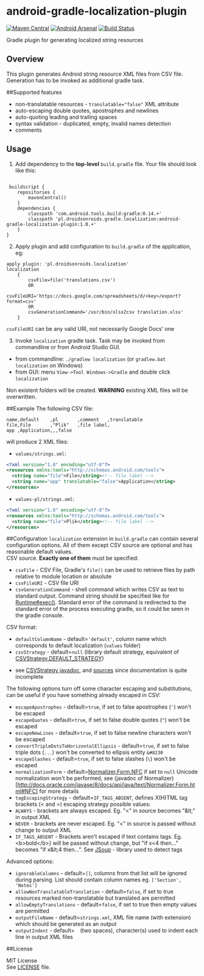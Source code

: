 android-gradle-localization-plugin
==================================
[![Maven Central](https://maven-badges.herokuapp.com/maven-central/pl.droidsonroids.gradle.localization/android-gradle-localization-plugin/badge.svg?style=flat)](https://maven-badges.herokuapp.com/maven-central/pl.droidsonroids.gradle.localization/android-gradle-localization-plugin) [![Android Arsenal](https://img.shields.io/badge/Android%20Arsenal-android--gradle--localization--plugin-brightgreen.svg?style=flat)](https://android-arsenal.com/details/1/902)  [![Build Status](https://travis-ci.org/koral--/android-gradle-localization-plugin.svg?branch=master)](https://travis-ci.org/koral--/android-gradle-localization-plugin)

Gradle plugin for generating localized string resources

## Overview
This plugin generates Android string resource XML files from CSV file.
Generation has to be invoked as additional gradle task.
 
##Supported features
 * non-translatable resources - `translatable="false"` XML attribute
 * auto-escaping double quotes, apostrophes and newlines
 * auto-quoting leading and trailing spaces
 * syntax validation - duplicated, empty, invalid names detection
 * comments
  
## Usage
1. Add dependency to the __top-level__ `build.gradle` file.
 Your file should look like this:
 ```
 
  buildscript {
     repositories {
         mavenCentral()
     }
     dependencies {
         classpath 'com.android.tools.build:gradle:0.14.+'
         classpath 'pl.droidsonroids.gradle.localization:android-gradle-localization-plugin:1.0.+'
     }
 }
 ```
2. Apply plugin and add configuration to `build.gradle` of the application, eg:
 ```
 apply plugin: 'pl.droidsonroids.localization'
 localization
     {
         csvFile=file('translations.csv')
         OR
         csvFileURI='https://docs.google.com/spreadsheets/d/<key>/export?format=csv'
         OR
         csvGenerationCommand='/usr/bin/xlsx2csv translation.xlsx'
     }
 ```
 `csvFileURI` can be any valid URI, not necessarily Google Docs' one 
 
3. Invoke `localization` gradle task. Task may be invoked from commandline or from Android Studio GUI.
 * from commandline: `./gradlew localization` (or `gradlew.bat localization` on Windows)
 * from GUI: menu `View->Tool Windows->Gradle` and double click `localization`<br>
 
 Non existent folders will be created. __WARNING__ existing XML files will be overwritten.

##Example
The following CSV file:
```csv
name,default    ,pl       ,comment   ,translatable
file,File       ,"Plik"   ,file label,
app ,Application,,,false
```
will produce 2 XML files:
* `values/strings.xml`:
```xml
<?xml version="1.0" encoding="utf-8"?>
<resources xmlns:tools="http://schemas.android.com/tools">
  <string name="file">File</string><!-- file label -->
  <string name="app" translatable="false">Application</string>
</resources>
```
* `values-pl/strings.xml`:
```xml
<?xml version="1.0" encoding="utf-8"?>
<resources xmlns:tools="http://schemas.android.com/tools">
  <string name="file">Plik</string><!-- file label -->
</resources>
```

##Configuration
`localization` extension in `build.gradle` can contain several configuration options. All of them 
except CSV source are optional and has reasonable default values.<br>
CSV source. __Exactly one of them__ must be specified:
* `csvFile` - CSV File, Gradle's `file()` can be used to retrieve files by path relative to module location or absolute   
* `csvFileURI` - CSV file URI
* `csvGenerationCommand` - shell command which writes CSV as text to standard output.
Command string should be specified like for [Runtime#exec()](http://docs.oracle.com/javase/8/docs/api/java/lang/Runtime.html#exec-java.lang.String-).
Standard error of the command is redirected to the standard error of the process executing gradle,
so it could be seen in the gradle console.

CSV format:
* `defaultColumnName` - default=`'default'`, column name which corresponds to default localization
(`values` folder)
* `csvStrategy` - default=`null` (library default strategy, equivalent of 
[CSVStrategy.DEFAULT_STRATEGY](https://lucene.apache.org/solr/4_0_0/solr-core/org/apache/solr/internal/csv/CSVStrategy.html#DEFAULT_STRATEGY))
 - see [CSVStrategy javadoc](https://lucene.apache.org/solr/4_0_0/solr-core/org/apache/solr/internal/csv/CSVStrategy.html),
 and [sources](http://grepcode.com/file/repo1.maven.org/maven2/org.apache.solr/solr-core/4.8.0/org/apache/solr/internal/csv/CSVStrategy.java#CSVStrategy)
 since documentation is quite incomplete

The following options turn off some character escaping and substitutions, can be useful if you have 
something already escaped in CSV:
* `escapeApostrophes` - default=`true`, if set to false apostrophes (`'`) won't be escaped
* `escapeQuotes` - default=`true`, if set to false double quotes (`"`)  won't be escaped
* `escapeNewLines` - default=`true`, if set to false newline characters won't be escaped
* `convertTripleDotsToHorizontalEllipsis` - default=`true`, if set to false triple dots (`...`) won't be converted to ellipsis entity `&#8230`
* `escapeSlashes` - default=`true`, if set to false slashes (`\`) won't be escaped
* `normalizationForm` - default=[Normalizer.Form.NFC](http://docs.oracle.com/javase/8/docs/api/java/text/Normalizer.Form.html#NFC)
if set to `null` Unicode normalization won't be performed, see (javadoc of Normalizer)[http://docs.oracle.com/javase/8/docs/api/java/text/Normalizer.Form.html#NFC]
for more details
* `tagEscapingStrategy` - default=`IF_TAGS_ABSENT`, defines X(H)TML tag brackets (&lt; and &gt;) escaping strategy
possible values:
 * `ALWAYS` - brackets are always escaped. Eg. "&lt;" in source becomes "&amp;lt;" in output XML
 * `NEVER` - brackets are never escaped. Eg. "&lt;" in source is passed without change to output XML
 * `IF_TAGS_ABSENT` - Brackets aren't escaped if text contains tags. Eg.
   &lt;b&gt;bold&lt;/b&gt;} will be passed without change, but "if x&lt;4 then…" becomes "if x&amp;lt;4 then…".
   See [JSoup](http://jsoup.org) - library used to detect tags

Advanced options:
* `ignorableColumns` - default=`[]`, columns from that list will be ignored during parsing. List should
contain column names eg. `['Section', 'Notes']`
* `allowNonTranslatableTranslation` - default=`false`, if set to true resources marked
non-translatable but translated are permitted
* `allowEmptyTranslations` - default=`false`, if set to true then empty values are permitted
* `outputFileName` - default=`strings.xml`, XML file name (with extension) which should be generated as an output
* `outputIndent` - default=`  `(two spaces), character(s) used to indent each line in output XML files

##License

MIT License<br>
See [LICENSE](LICENSE) file.
